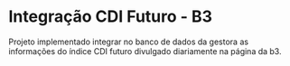 <h1>Integração CDI Futuro - B3 </h1>
<p> Projeto implementado integrar no banco de dados da gestora as informações do índice CDI futuro divulgado diariamente na página da b3. </p>